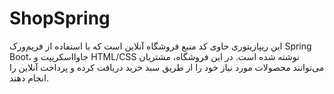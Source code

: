 # ShopSpring
این ریپازیتوری حاوی کد منبع فروشگاه آنلاین است که با استفاده از فریم‌ورک Spring Boot، جاوااسکریپت و HTML/CSS نوشته شده است. در این فروشگاه، مشتریان می‌توانند محصولات مورد نیاز خود را از طریق سبد خرید دریافت کرده و پرداخت آنلاین را انجام دهند.
